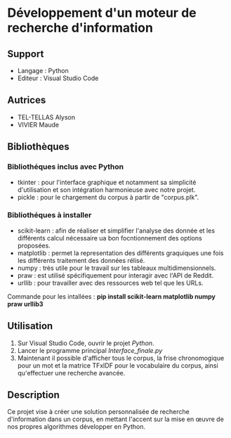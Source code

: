 # Développement d'un moteur de recherche d'information

## Support
- Langage : Python
- Editeur : Visual Studio Code

## Autrices
- TEL-TELLAS Alyson
- VIVIER Maude

## Bibliothèques

### Bibliothéques inclus avec Python
- tkinter : pour l'interface graphique et notamment sa simplicité d'utilisation et son intégration harmonieuse avec notre projet.
- pickle : pour le chargement du corpus à partir de "corpus.plk".
  
### Bibliothéques à installer
- scikit-learn : afin de réaliser et simplifier l'analyse des donnée et les différents calcul nécessaire ua bon focntionnement des options proposées.
- matplotlib : permet la representation des différents graquiques une fois les différents traitement des données rélisé.
- numpy : très utile pour le travail sur les tableaux multidimensionnels.
- praw : est utilisé spécifiquement pour interagir avec l'API de Reddit.
- urllib : pour travailler avec des ressources web tel que les URLs.

Commande pour les intallées : **pip install scikit-learn matplotlib numpy praw urllib3**

## Utilisation
1. Sur Visual Studio Code, ouvrir le projet *Python*.
2. Lancer le programme principal *Interface_finale.py*
3. Maintenant il possible d'afficher tous le corpus, la frise chronomogique pour un mot et la matrice TFxIDF pour le vocabulaire du corpus, ainsi qu'effectuer une recherche avancée. 

## Description
Ce projet vise à créer une solution personnalisée de recherche d'information dans un corpus, en mettant l'accent sur la mise en œuvre de nos propres algorithmes développer en Python. 
